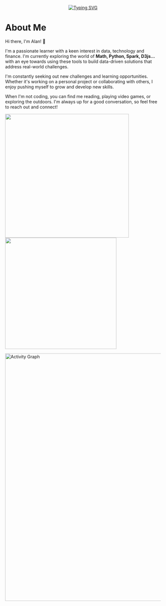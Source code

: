 <p align="center">
    <a href="https://git.io/typing-svg"><img src="https://readme-typing-svg.herokuapp.com?font=Fira+Code&pause=1500&color=000000&width=650&height=60&lines=Good+morning%2C+and+in+case+I+don't+see+you.;Good+afternoon.+Good+evening.+And+good+night." alt="Typing SVG" /></a>
</p>

# About Me
Hi there, I'm Alan! 👋

I'm a passionate learner with a keen interest in data, technology and finance. I'm currently exploring the world of **Math, Python, Spark, D3js...** with an eye towards using these tools to build data-driven solutions that address real-world challenges.

I'm constantly seeking out new challenges and learning opportunities. Whether it's working on a personal project or collaborating with others, I enjoy pushing myself to grow and develop new skills.

When I'm not coding, you can find me reading, playing video games, or exploring the outdoors. I'm always up for a good conversation, so feel free to reach out and connect!

<div align="left">
<img src="https://github-readme-stats.vercel.app/api?username=GogoingZX&count_private=true&theme=graywhite&show_icons=true" width=400/>
    
<img src="https://github-readme-stats.vercel.app/api/top-langs/?username=GogoingZX&layout=compact&theme=graywhite" width=360/>

<p>
<a href="https://github.com/ashutosh00710/github-readme-activity-graph"><img src="https://github-readme-activity-graph.cyclic.app/graph?username=GogoingZX&theme=github-light" alt="Activity Graph" width=800/></a>
</p>
</div>

<!--- GogoingZX/GogoingZX, This is Comment
<a href="https://github.com/GogoingZX/jupyter_pool">
  <img align="center" src="https://github-readme-stats.vercel.app/api/pin/?username=GogoingZX&repo=jupyter_pool&theme=graywhite" />
</a>

<a href="https://github.com/GogoingZX/knowledge_pool">
  <img align="center" src="https://github-readme-stats.vercel.app/api/pin/?username=GogoingZX&repo=knowledge_pool&theme=graywhite" />
</a>
<a href="https://github.com/GogoingZX/project">
  <img align="center" src="https://github-readme-stats.vercel.app/api/pin/?username=GogoingZX&repo=project&theme=graywhite" />
</a>

![Top Languages](https://github-readme-stats.vercel.app/api/top-langs/?username=GogoingZX&hide=jupyter%20notebook&layout=compact)

![Github Stats](https://github-readme-stats.vercel.app/api?username=GogoingZX&count_private=true&theme=swift&show_icons=true)

<img src="https://streak-stats.demolab.com?user=GogoingZX&hide_border=true&border_radius=5" width=300/>

[![GitHub Streak](https://streak-stats.demolab.com?user=GogoingZX&hide_border=true&border_radius=5)](https://git.io/streak-stats)
--->
